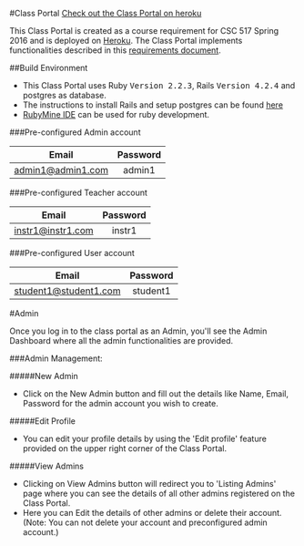 
#Class Portal
[Check out the Class Portal on heroku](https://cportal01.herokuapp.com/)

This Class Portal is created as a course requirement for CSC 517 Spring 2016 and is deployed on [Heroku](https://skataka-portal.herokuapp.com/login). The Class Portal implements functionalities described in this  [requirements document](https://docs.google.com/document/d/1xmeH4MAlUs6QfPoC4J4bsMKYWkawDZrsZDFM7S1G8ag/edit).

##Build Environment
* This Class Portal uses Ruby <tt>Version 2.2.3</tt>, Rails <tt>Version 4.2.4</tt> and postgres as database.
* The instructions to install Rails and setup postgres can be found [here](https://gorails.com/setup/ubuntu/15.10)
*  [RubyMine IDE](https://www.jetbrains.com/ruby/) can be used for ruby development.

###Pre-configured Admin account

| Email             | Password  |
| :---------------: |:---------:|
| admin1@admin1.com | admin1    |

###Pre-configured Teacher account

| Email           | Password  |
| :-------------: |:---------:|
|  instr1@instr1.com| instr1    |

###Pre-configured User account

| Email           | Password  |
| :-------------: |:---------:|
| student1@student1.com | student1     |



#Admin

Once you log in to the class portal as an Admin, you'll see the Admin Dashboard where all the admin functionalities are provided.

###Admin Management:

#####New Admin
* Click on the New Admin button and fill out the details like Name, Email, Password for the admin account you wish to create. 

#####Edit Profile
* You can edit your profile details by using the 'Edit profile' feature provided on the upper right corner of the Class Portal. 

#####View Admins 
* Clicking on  View Admins button will redirect you to 'Listing Admins' page where you can see the details of all other admins registered on the Class Portal. 
* Here you can Edit the details of other admins or delete their account. (Note: You can not delete your account and preconfigured admin account.)

